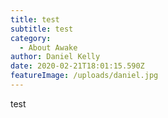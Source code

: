 ```yaml
---
title: test
subtitle: test
category:
  - About Awake
author: Daniel Kelly
date: 2020-02-21T18:01:15.590Z
featureImage: /uploads/daniel.jpg
---
```

test
